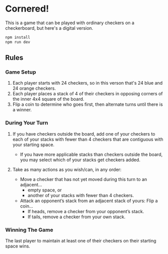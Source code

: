 # Cornered!

This is a game that can be played with ordinary checkers on a checkerboard, but here's a digital version.

```bash
npm install
npm run dev
```

## Rules

### Game Setup

1. Each player starts with 24 checkers, so in this verson that's 24 blue and 24 orange checkers.
2. Each player places a stack of 4 of their checkers in opposing corners of the inner 4x4 square of the board.
3. Flip a coin to determine who goes first, then alternate turns until there is a winner.

### During Your Turn

1. If you have checkers outside the board, add one of your checkers to each of your stacks with fewer than 4 checkers that are contiguous with your starting space.

   - If you have more applicable stacks than checkers outside the board, you may select which of your stacks get checkers added.

2. Take as many actions as you wish/can, in any order:

   - Move a checker that has not yet moved during this turn to an adjacent...
     - empty space, or
     - another of your stacks with fewer than 4 checkers.
   - Attack an opponent’s stack from an adjacent stack of yours: Flip a coin...
     - If heads, remove a checker from your opponent’s stack.
     - If tails, remove a checker from your own stack.

### Winning The Game

The last player to maintain at least one of their checkers on their starting space wins.
